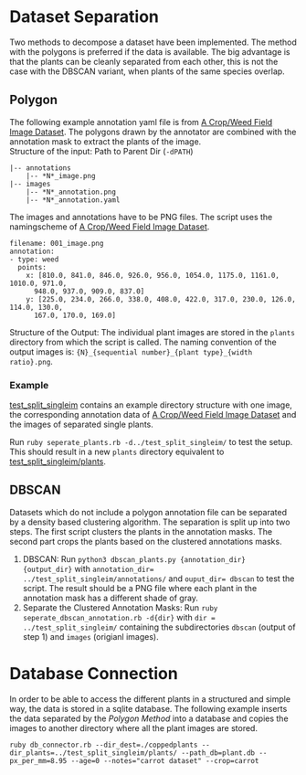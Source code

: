 # Dataset Separation
Two methods to decompose a dataset have been implemented. The method with the polygons is preferred if the data is available. The big advantage is that the plants can be cleanly separated from each other, this is not the case with the DBSCAN variant, when plants of the same species overlap. 

## Polygon 
The following example annotation yaml file is from [A Crop/Weed Field Image Dataset](https://github.com/cwfid/dataset). The polygons drawn by the annotator are combined with the annotation mask to extract the plants of the image.  
Structure of the input:
Path to Parent Dir (`-dPATH`)
```
|-- annotations
    |-- *N*_image.png
|-- images
    |-- *N*_annotation.png
    |-- *N*_annotation.yaml
```
The images and annotations have to be PNG files. The script uses the namingscheme of [A Crop/Weed Field Image Dataset](https://github.com/cwfid/dataset). 
```
filename: 001_image.png
annotation:
- type: weed
  points:
    x: [810.0, 841.0, 846.0, 926.0, 956.0, 1054.0, 1175.0, 1161.0, 1010.0, 971.0,
      948.0, 937.0, 909.0, 837.0]
    y: [225.0, 234.0, 266.0, 338.0, 408.0, 422.0, 317.0, 230.0, 126.0, 114.0, 130.0,
      167.0, 170.0, 169.0]
```
Structure of the Output:
The individual plant images are stored in the `plants` directory from which the script is called.
The naming convention of the output images is: `{N}_{sequential number}_{plant type}_{width ratio}.png`.

### Example
[test_split_singleim](./test_split_singleim/) contains an example directory structure with one image, the corresponding annotation data of [A Crop/Weed Field Image Dataset](https://github.com/cwfid/dataset) and the images of separated single plants.

Run `ruby seperate_plants.rb -d../test_split_singleim/` to test the setup. This should result in a new `plants` directory equivalent to [test_split_singleim/plants](./test_split_singleim/plants).

## DBSCAN
Datasets which do not include a polygon annotation file can be separated by a density based clustering algorithm. The separation is split up into two steps. The first script clusters the plants in the annotation masks. The second part crops the plants based on the clustered annotations masks.
1. DBSCAN: Run `python3 dbscan_plants.py {annotation_dir} {output_dir}` with `annotation_dir= ../test_split_singleim/annotations/` and `ouput_dir= dbscan` to test the script. The result should be a PNG file where each plant in the annotation mask has a different shade of gray.
2. Separate the Clustered Annotation Masks: Run `ruby seperate_dbscan_annotation.rb -d{dir}` with `dir = ../test_split_singleim/` containing the subdirectories `dbscan` (output of step 1) and `images` (origianl images). 

# Database Connection 
In order to be able to access the different plants in a structured and simple way, the data is stored in a sqlite database. 
The following example inserts the data separated by the *Polygon Method* into a database and copies the images to another directory where all the plant images are stored.  

`ruby db_connector.rb --dir_dest=./coppedplants --dir_plants=../test_split_singleim/plants/ --path_db=plant.db --px_per_mm=8.95 --age=0 --notes="carrot dataset" --crop=carrot`